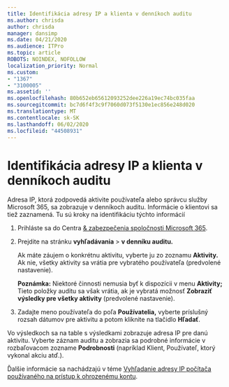 ```yaml
---
title: Identifikácia adresy IP a klienta v denníkoch auditu
ms.author: chrisda
author: chrisda
manager: dansimp
ms.date: 04/21/2020
ms.audience: ITPro
ms.topic: article
ROBOTS: NOINDEX, NOFOLLOW
localization_priority: Normal
ms.custom:
- "1367"
- "3100005"
ms.assetid: ''
ms.openlocfilehash: 80b652eb65612093252dee226a19ec74bc035faa
ms.sourcegitcommit: bc7d6f4f3c9f7060d073f5130e1ec856e248d020
ms.translationtype: MT
ms.contentlocale: sk-SK
ms.lasthandoff: 06/02/2020
ms.locfileid: "44508931"
---
```

# <a name="identify-ip-address-and-client-in-audit-logs"></a>Identifikácia adresy IP a klienta v denníkoch auditu

Adresa IP, ktorá zodpovedá aktivite používateľa alebo správcu služby Microsoft 365, sa zobrazuje v denníkoch auditu. Informácie o klientovi sa tiež zaznamená. Tu sú kroky na identifikáciu týchto informácií

1. Prihláste sa do Centra [& zabezpečenia spoločnosti Microsoft 365](https://protection.office.com/).

2. Prejdite na stránku **vyhľadávania**  >  **v denníku auditu.**

   Ak máte záujem o konkrétnu aktivitu, vyberte ju zo zoznamu **Aktivity.** Ak nie, všetky aktivity sa vrátia pre vybratého používateľa (predvolené nastavenie).

   **Poznámka:** Niektoré činnosti nemusia byť k dispozícii v menu **Aktivity;** Tieto položky auditu sa však vrátia, ak je vybratá možnosť **Zobraziť výsledky pre všetky aktivity** (predvolené nastavenie).

3. Zadajte meno používateľa do poľa **Používatelia,** vyberte príslušný rozsah dátumov pre aktivitu a potom kliknite na tlačidlo **Hľadať**.

Vo výsledkoch sa na table s výsledkami zobrazuje adresa IP pre danú aktivitu. Vyberte záznam auditu a zobrazia sa podrobné informácie v rozbaľovacom zozname **Podrobnosti** (napríklad Klient, Používateľ, ktorý vykonal akciu atď.).

Ďalšie informácie sa nachádzajú v téme [Vyhľadanie adresy IP počítača používaného na prístup k ohrozenému kontu](https://docs.microsoft.com/microsoft-365/compliance/auditing-troubleshooting-scenarios#find-the-ip-address-of-the-computer-used-to-access-a-compromised-account).
